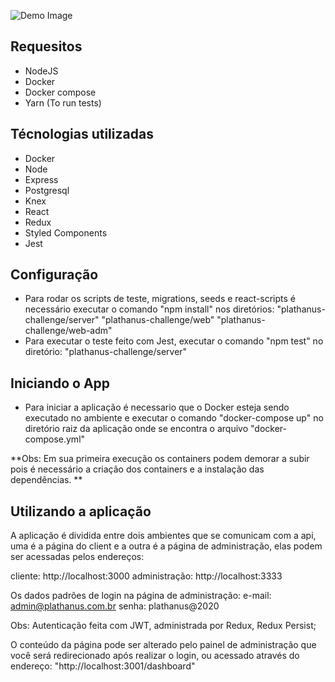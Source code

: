 ![Demo Image](https://user-images.githubusercontent.com/31192708/97913729-7fcff100-1d2d-11eb-9d2b-3a655cd588b8.PNG)

## Requesitos

- NodeJS
- Docker
- Docker compose
- Yarn (To run tests)

## Técnologias utilizadas

- Docker
- Node
- Express
- Postgresql
- Knex
- React
- Redux
- Styled Components
- Jest


## Configuração

- Para rodar os scripts de teste, migrations, seeds e react-scripts é necessário executar o comando "npm install" nos diretórios:
"plathanus-challenge/server"
"plathanus-challenge/web"
"plathanus-challenge/web-adm"
- Para executar o teste feito com Jest, executar o comando "npm test" no diretório:
"plathanus-challenge/server"

## Iniciando o App

- Para iniciar a aplicação é necessario que o Docker esteja sendo executado no ambiente e executar o comando "docker-compose up" no diretório raiz da aplicação onde se encontra o arquivo "docker-compose.yml"

**Obs: Em sua primeira execução os containers podem demorar a subir pois é necessário a criação dos containers e a instalação das dependências.
**
## Utilizando a aplicação

A aplicação é dividida entre dois ambientes que se comunicam com a api, uma é a página do client e a outra é a página de administração, elas podem ser acessadas pelos endereços:

cliente:
http://localhost:3000
administração:
http://localhost:3333

Os dados padrões de login na página de administração:
e-mail: admin@plathanus.com.br
senha: plathanus@2020

Obs: Autenticação feita com JWT, administrada por Redux, Redux Persist;

O conteúdo da página pode ser alterado pelo painel de administração que você será redirecionado após realizar o login, ou acessado através do endereço: "http://localhost:3001/dashboard"

